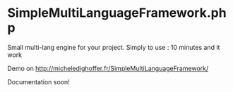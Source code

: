 SimpleMultiLanguageFramework.php
================================

Small multi-lang engine for your project. Simply to use : 10 minutes and it work

Demo on http://micheledighoffer.fr/SimpleMultiLanguageFramework/

Documentation soon!
